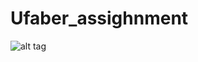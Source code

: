 # Ufaber_assighnment

![alt tag](https://github.com/oskkw/Ufaber_assignment/blob/master/Screenshot%20(179).png)
